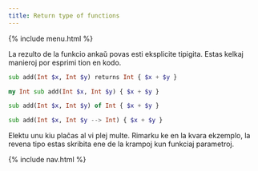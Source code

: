 ```yaml
---
title: Return type of functions
---
```


{% include menu.html %}

La rezulto de la funkcio ankaŭ povas esti eksplicite tipigita. Estas kelkaj manieroj por esprimi tion en kodo.

```raku
sub add(Int $x, Int $y) returns Int { $x + $y }

my Int sub add(Int $x, Int $y) { $x + $y }

sub add(Int $x, Int $y) of Int { $x + $y }

sub add(Int $x, Int $y --> Int) { $x + $y }
```

Elektu unu kiu plaĉas al vi plej multe. Rimarku ke en la kvara ekzemplo, la revena tipo estas skribita ene de la krampoj kun funkciaj parametroj.

{% include nav.html %}